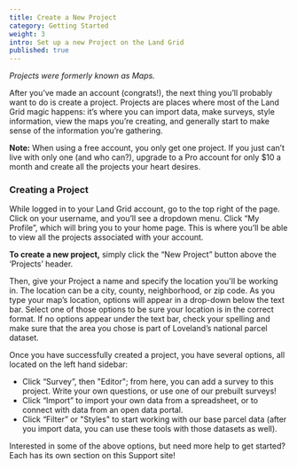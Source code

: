 ```yaml
---
title: Create a New Project
category: Getting Started
weight: 3
intro: Set up a new Project on the Land Grid
published: true
---
```


_Projects were formerly known as Maps._

After you’ve made an account (congrats!), the next thing you’ll probably want to do is create a project. Projects are places where most of the Land Grid magic happens: it’s where you can import data, make surveys, style information, view the maps you’re creating, and generally start to make sense of the information you’re gathering. 

**Note:** When using a free account, you only get one project. If you just can’t live with only one (and who can?), upgrade to a Pro account for only $10 a month and create all the projects your heart desires.

### Creating a Project

While logged in to your Land Grid account, go to the top right of the page. Click on your username, and you’ll see a dropdown menu. Click “My Profile”, which will bring you to your home page. This is where you’ll be able to view all the projects associated with your account.

**To create a new project,** simply click the “New Project” button above the ‘Projects’ header.

Then, give your Project a name and specify the location you'll be working in. The location can be a city, county, neighborhood, or zip code. As you type your map’s location, options will appear in a drop-down below the text bar. Select one of those options to be sure your location is in the correct format. If no options appear under the text bar, check your spelling and make sure that the area you chose is part of Loveland’s national parcel dataset.

Once you have successfully created a project, you have several options, all located on the left hand sidebar:


  * Click “Survey”, then "Editor"; from here, you can add a survey to this project. Write your own questions, or use one of our prebuilt surveys!
  * Click “Import” to import your own data from a spreadsheet, or to connect with data from an open data portal.
  * Click “Filter” or "Styles" to start working with our base parcel data (after you import data, you can use these tools with those datasets as well).

Interested in some of the above options, but need more help to get started? Each has its own section on this Support site!
